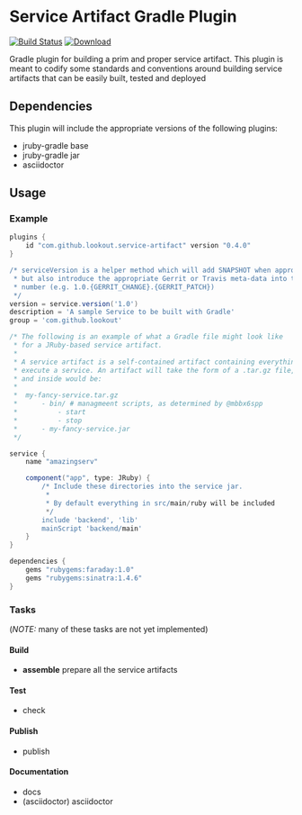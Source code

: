 # Service Artifact Gradle Plugin

[![Build
Status](https://travis-ci.org/lookout/service-artifact-gradle-plugin.svg?branch=master)](https://travis-ci.org/lookout/service-artifact-gradle-plugin)
[ ![Download](https://api.bintray.com/packages/lookout/systems/service-artifact-plugin/images/download.svg) ](https://bintray.com/lookout/systems/service-artifact-plugin/\_latestVersion)

Gradle plugin for building a prim and proper service artifact. This
plugin is meant to codify some standards and conventions around building
service artifacts that can be easily built, tested and deployed

## Dependencies

This plugin will include the appropriate versions of the following plugins:

 * jruby-gradle base
 * jruby-gradle jar
 * asciidoctor


## Usage


### Example

```gradle
plugins {
    id "com.github.lookout.service-artifact" version "0.4.0"
}

/* serviceVersion is a helper method which will add SNAPSHOT when appropriate,
 * but also introduce the appropriate Gerrit or Travis meta-data into the version
 * number (e.g. 1.0.{GERRIT_CHANGE}.{GERRIT_PATCH})
 */
version = service.version('1.0')
description = 'A sample Service to be built with Gradle'
group = 'com.github.lookout'

/* The following is an example of what a Gradle file might look like
 * for a JRuby-based service artifact.
 *
 * A service artifact is a self-contained artifact containing everything
 * execute a service. An artifact will take the form of a .tar.gz file,
 * and inside would be:
 *
 *  my-fancy-service.tar.gz
 *      - bin/ # managmeent scripts, as determined by @mbbx6spp
 *          - start
 *          - stop
 *      - my-fancy-service.jar
 */

service {
    name "amazingserv"

    component("app", type: JRuby) {
        /* Include these directories into the service jar.
         *
         * By default everything in src/main/ruby will be included
         */
        include 'backend', 'lib'
        mainScript 'backend/main'
    }
}

dependencies {
    gems "rubygems:faraday:1.0"
    gems "rubygems:sinatra:1.4.6"
}
```

### Tasks

(*NOTE:* many of these tasks are not yet implemented)

#### Build

* **assemble** prepare all the service artifacts

#### Test

* check

#### Publish

* publish

#### Documentation

* docs
* (asciidoctor) asciidoctor
